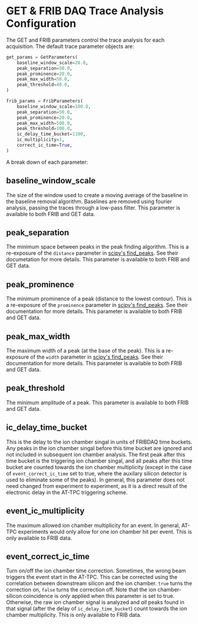 # GET & FRIB DAQ Trace Analysis Configuration

The GET and FRIB parameters control the trace analysis for each acquisition. The default trace parameter objects are:

```python
get_params = GetParameters(
    baseline_window_scale=20.0,
    peak_separation=50.0,
    peak_prominence=20.0,
    peak_max_width=50.0,
    peak_threshold=40.0,
)

frib_params = FribParameters(
    baseline_window_scale=100.0,
    peak_separation=50.0,
    peak_prominence=20.0,
    peak_max_width=500.0,
    peak_threshold=100.0,
    ic_delay_time_bucket=1100,
    ic_multiplicity=1,
    correct_ic_time=True,
)
```

A break down of each parameter:

## baseline_window_scale

The size of the window used to create a moving average of the baseline in the baseline removal algorithm. Baselines are removed using fourier analysis, passing the traces through a low-pass filter. This parameter is available to both FRIB and GET data.

## peak_separation

The minimum space between peaks in the peak finding algorithm. This is a re-exposure of the `distance` parameter in [scipy's find_peaks](https://docs.scipy.org/doc/scipy/reference/generated/scipy.signal.find_peaks.html#scipy.signal.find_peaks). See their documetation for more details. This parameter is available to both FRIB and GET data.

## peak_prominence

The minimum prominence of a peak (distance to the lowest contour). This is a re-exposure of the `prominence` parameter in [scipy's find_peaks](https://docs.scipy.org/doc/scipy/reference/generated/scipy.signal.find_peaks.html#scipy.signal.find_peaks). See their documentation for more details. This parameter is available to both FRIB and GET data.

## peak_max_width

The maximum width of a peak (at the base of the peak). This is a re-exposure of the `width` parameter in [scipy's find_peaks](https://docs.scipy.org/doc/scipy/reference/generated/scipy.signal.find_peaks.html#scipy.signal.find_peaks). See their documentation for more details. This parameter is available to both FRIB and GET data.

## peak_threshold

The minimum amplitude of a peak. This parameter is available to both FRIB and GET data.

## ic_delay_time_bucket

This is the delay to the ion chamber singal in units of FRIBDAQ time buckets. Any peaks in the ion chamber singal before this time bucket are ignored and not included in subsequent ion chamber analysis. The first peak after this time bucket is the triggering ion chamber singal, and all peaks after this time bucket are counted towards the ion chamber multiplicity (except in the case of `event_correct_ic_time` set to true, where the auxilary silicon detector is used to eliminate some of the peaks). In general, this parameter does not need changed from experiment to experiment, as it is a direct result of the electronic delay in the AT-TPC triggering scheme.

## event_ic_multiplicity

The maximum allowed ion chamber multiplicity for an event. In general, AT-TPC experiments would only allow for one ion chamber hit per event. This is only available to FRIB data.

## event_correct_ic_time

Turn on/off the ion chamber time correction. Sometimes, the wrong beam triggers the event start in the AT-TPC. This can be corrected using the correlation between downstream silicon and the ion chamber. `true` turns the correction on, `false` turns the correction off. Note that the ion chamber-silicon coincidence is *only* applied when this parameter is set to true. Otherwise, the raw ion chamber signal is analyzed and *all* peaks found in that signal (after the delay of `ic_delay_time_bucket`) count towards the ion chamber multiplicity. This is only available to FRIB data.
